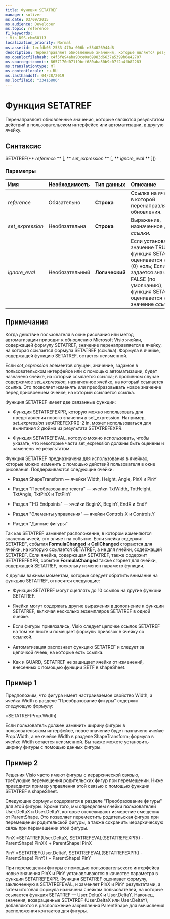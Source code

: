 ```yaml
---
title: Функция SETATREF
manager: soliver
ms.date: 03/09/2015
ms.audience: Developer
ms.topic: reference
f1_keywords:
- Vis_DSS.chm60113
localization_priority: Normal
ms.assetid: 1ecfdb05-2533-470a-006b-e554026944d8
description: Перенаправляет обновленные значения, которые являются результатом действий в пользовательском интерфейсе или автоматизации, в другую ячейку.
ms.openlocfilehash: c4f5fe94aba90ce0a69983d6637a5399b6e42707
ms.sourcegitcommit: 8657170d071f9bcf680aba50b9c07f2a4fb82283
ms.translationtype: MT
ms.contentlocale: ru-RU
ms.lasthandoff: 04/28/2019
ms.locfileid: "33416806"
---
```

# <a name="setatref-function"></a>Функция SETATREF

Перенаправляет обновленные значения, которые являются результатом действий в пользовательском интерфейсе или автоматизации, в другую ячейку. 
  
## <a name="syntax"></a>Синтаксис

SETATREF(** *reference* ** [, ** *set_expression* ** [, ** *ignore_eval* ** ]]) 
  
### <a name="parameters"></a>Параметры

|**Имя**|**Необходимость**|**Тип данных**|**Описание**|
|:-----|:-----|:-----|:-----|
| _reference_ <br/> |Обязательно  <br/> |**Строка** <br/> |Ссылка на ячейку, в которой перенаправляются обновления.  <br/> |
| _set_expression_ <br/> |Необязательна  <br/> |**Строка** <br/> |Выражение, назначенное для _ссылки._  <br/> |
| _ignore_eval_ <br/> |Необязательный  <br/> |**Логический** <br/> |Если установлено значение TRUE, функция SETATREF оценивается как (0) ноль; Если задается значение FALSE (по умолчанию), функция SETATREF оценивается как значение _ссылки._  <br/> |
   
## <a name="remarks"></a>Примечания

Когда действие пользователя в окне рисования или метод автоматизации приводит к обновлению Microsoft Visio ячейки, содержащей формулу SETATREF, значение перенаправляется в ячейку, на которая ссылается формула SETATREF (ссылка). Формула в ячейке, содержащей функцию SETATREF, остается неизменной.
  
Если  _set_expression_ элементов опущен, значение, задамое в пользовательском интерфейсе или с помощью автоматизации, будет назначено ячейке, на который ссылается ссылка; в противном случае содержимое  _set_expression,_ назначенное ячейке, на который ссылается ссылка. Это позволяет изменять или преобразовывать новое значение перед присвоением ячейке, на который ссылается ссылка. 
  
Функция SETATREF имеет две связанные функции: 
  
- Функция SETATREFEXPR, которую можно использовать для представления нового значения  _в_ set_expression. Например,  _set_expression_ setATREFEXPR()-2 in. может использоваться для вычитания 2 дюйма из результата SETATREFEXPR. 
    
- Функция SETATREFEVAL, которую можно использовать, чтобы  указать, что некоторые части set_expression должны быть оценены и заменены ее результатом. 
    
Функция SETATREF предназначена для использования в ячейках, которые можно изменить с помощью действий пользователя в окне рисования. Поддерживаются следующие ячейки:
  
- Раздел ShapeTransform — ячейки Width, Height, Angle, PinX и PinY
    
- Раздел "Преобразование текста" — ячейки TxtWidth, TxtHeight, TxtAngle, TxtPinX и TxtPinY
    
- Раздел "1-D Endpoints" — ячейки BeginX, BeginY, EndX и EndY
    
- Раздел "Элементы управления" — ячейки Controls.X и Controls.Y
    
- Раздел "Данные фигуры"
    
Так как SETATREF изменяет расположение, в котором изменяются значения ячеей, это влияет на событие. Если ячейка содержит SETATREF, события **FormulaChanged** и **CellChanged** сгораются для ячейки, на которую ссылается SETATREF, а не для ячейки, содержащей SETATREF. Если ячейка, содержащая SETATREF, также содержит SETATREFEXPR, событие **FormulaChanged** также сгореет для ячейки, содержащей SETATREF, поскольку изменен параметр функции. 
  
К другим важным моментам, которые следует обратить внимание на функцию SETATREF, относятся следующие:
  
- Функции SETATREF могут сцеплять до 10 ссылок на другие функции SETATREF. 
    
- Ячейки могут содержать другие выражения в дополнение к функции SETATREF, включая несколько экземпляров SETATREF в одной ячейке.
    
- Если фигуры привязались, Visio следует цепочке ссылок SETATREF на том же листе и помещает формулы привязок в ячейку со ссылкой. 
    
- Автоматизация распознает функцию SETATREF и следует за цепочкой ячеек, на которые есть ссылка. 
    
- Как и GUARD, SETATREF не защищает ячейки от изменений, внесенных с помощью функции SETF в shapeSheet.
    
## <a name="example1"></a>Пример 1

Предположим, что фигура имеет настраиваемое свойство Width, а ячейка Width в разделе "Преобразование фигуры" содержит следующую формулу:
  
=SETATREF(Prop.Width)
  
Если пользователь должен изменить ширину фигуры в пользовательском интерфейсе, новое значение будет назначено ячейке Prop.Width, а не ячейке Width в разделе ShapeTransform; формула в ячейке Width остается неизменной. Вы также можете установить ширину фигуры с помощью данных фигуры.
  
## <a name="example2"></a>Пример 2

Решения Visio часто имеют фигуры с иерархической связью, требующие перемещения родительских фигур при перемещении. Ниже приводится пример управления этой связью с помощью функции SETATREF в shapeSheet. 
  
Следующие формулы содержатся в разделе "Преобразование фигуры" для этой фигуры. Кроме того, мы определяем ячейки пользователей User.DeltaX и User.DeltaY, которые отслеживают измерение смещения от ParentShape. Это позволяет переместить родительская фигура при перемещении родительской фигуры, а также сохранить иерархическую связь при перемещении этой фигуры.
  
PinX =SETATREF(User.DeltaX, SETATREFEVAL(SETATREFEXPR() - ParentShape! PinX)) + ParentShape! PinX
  
PinY =SETATREF(User.DeltaY, SETATREFEVAL(SETATREFEXPR() - ParentShape! PinY)) + ParentShape! PinY
  
При перемещении фигуры с помощью пользовательского интерфейса новые значения PinX и PinY устанавливаются в качестве параметра в функции SETATREFEXPR. Функция SETATREF оценивает формулу, заключенную в SETATREFEVAL, и заменяет PinX и PinY результатами, а затем итоговая формула назначена ячейкам пользователей, на которые ссылается функция SETATREF — User.DeltaX и User.DeltaY. Наконец, значения, возвращенные SETATREF (User.DeltaX или User.DeltaY), добавляются в расположение закрепления ParentShape для вычисления расположения контактов для фигуры.
  

